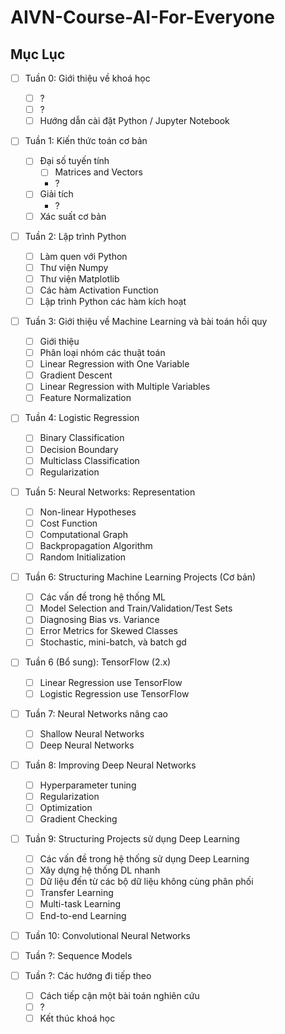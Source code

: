 # AIVN-Course-AI-For-Everyone
## Mục Lục 

- [ ] Tuần 0: Giới thiệu về khoá học
  - [ ] ?
  - [ ] ?
  - [ ] Hướng dẫn cài đặt Python / Jupyter Notebook 

- [ ] Tuần 1: Kiến thức toán cơ bản 
  - [ ] Đại số tuyến tính
    - [ ] Matrices and Vectors
    - ?
  - [ ] Giải tích
    - ?
  - [ ] Xác suất cơ bản 
  
- [ ] Tuần 2: Lập trình Python 
  - [ ] Làm quen với Python 
  - [ ] Thư viện Numpy
  - [ ] Thư viện Matplotlib 
  - [ ] Các hàm Activation Function 
  - [ ] Lập trình Python các hàm kích hoạt 
  
- [ ] Tuần 3: Giới thiệu về Machine Learning và bài toán hồi quy
  - [ ] Giới thiệu
  - [ ] Phân loại nhóm các thuật toán 
  - [ ] Linear Regression with One Variable
  - [ ] Gradient Descent
  - [ ] Linear Regression with Multiple Variables
  - [ ] Feature Normalization
  
- [ ] Tuần 4: Logistic Regression
  - [ ] Binary Classification
  - [ ] Decision Boundary
  - [ ] Multiclass Classification
  - [ ] Regularization

- [ ] Tuần 5: Neural Networks: Representation
  - [ ] Non-linear Hypotheses
  - [ ] Cost Function
  - [ ] Computational Graph 
  - [ ] Backpropagation Algorithm
  - [ ] Random Initialization
  
- [ ] Tuần 6: Structuring Machine Learning Projects (Cơ bản)
  - [ ] Các vấn đề trong hệ thống ML 
  - [ ] Model Selection and Train/Validation/Test Sets
  - [ ] Diagnosing Bias vs. Variance
  - [ ] Error Metrics for Skewed Classes
  - [ ] Stochastic, mini-batch, và batch gd
  
- [ ] Tuần 6 (Bổ sung): TensorFlow (2.x)
  - [ ] Linear Regression use TensorFlow
  - [ ] Logistic Regression use TensorFlow

- [ ] Tuần 7: Neural Networks nâng cao
  - [ ] Shallow Neural Networks
  - [ ] Deep Neural Networks
  
- [ ] Tuần 8: Improving Deep Neural Networks
  - [ ] Hyperparameter tuning
  - [ ] Regularization
  - [ ] Optimization
  - [ ] Gradient Checking
  
- [ ] Tuần 9: Structuring Projects sử dụng Deep Learning
  - [ ] Các vấn đề trong hệ thống sử dụng Deep Learning
  - [ ] Xây dựng hệ thống DL nhanh 
  - [ ] Dữ liệu đến từ các bộ dữ liệu không cùng phân phối 
  - [ ] Transfer Learning 
  - [ ] Multi-task Learning
  - [ ] End-to-end Learning 
  
- [ ] Tuần 10: Convolutional Neural Networks

- [ ] Tuần ?: Sequence Models

- [ ] Tuần ?: Các hướng đi tiếp theo 
  - [ ] Cách tiếp cận một bài toán nghiên cứu 
  - [ ] ? 
  - [ ] Kết thúc khoá học 
